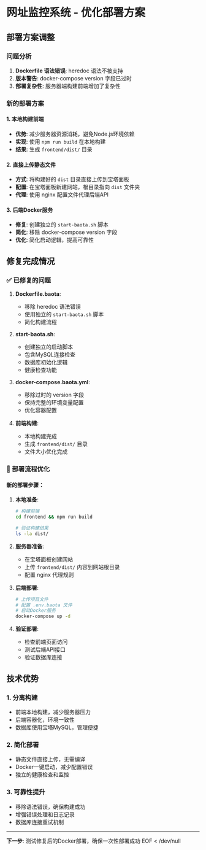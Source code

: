 # 网址监控系统 - 优化部署方案

## 部署方案调整

### 问题分析
1. **Dockerfile 语法错误**: heredoc 语法不被支持
2. **版本警告**: docker-compose version 字段已过时
3. **部署复杂性**: 服务器端构建前端增加了复杂性

### 新的部署方案

#### 1. 本地构建前端
- **优势**: 减少服务器资源消耗，避免Node.js环境依赖
- **实现**: 使用 `npm run build` 在本地构建
- **结果**: 生成 `frontend/dist/` 目录

#### 2. 直接上传静态文件
- **方式**: 将构建好的 `dist` 目录直接上传到宝塔面板
- **配置**: 在宝塔面板新建网站，根目录指向 `dist` 文件夹
- **代理**: 使用 nginx 配置文件代理后端API

#### 3. 后端Docker服务
- **修复**: 创建独立的 `start-baota.sh` 脚本
- **简化**: 移除 docker-compose version 字段
- **优化**: 简化启动逻辑，提高可靠性

## 修复完成情况

### ✅ 已修复的问题
1. **Dockerfile.baota**: 
   - 移除 heredoc 语法错误
   - 使用独立的 `start-baota.sh` 脚本
   - 简化构建流程

2. **start-baota.sh**: 
   - 创建独立的启动脚本
   - 包含MySQL连接检查
   - 数据库初始化逻辑
   - 健康检查功能

3. **docker-compose.baota.yml**: 
   - 移除过时的 version 字段
   - 保持完整的环境变量配置
   - 优化容器配置

4. **前端构建**: 
   - 本地构建完成
   - 生成 `frontend/dist/` 目录
   - 文件大小优化完成

### 🔄 部署流程优化

#### 新的部署步骤：

1. **本地准备**:
   ```bash
   # 构建前端
   cd frontend && npm run build
   
   # 验证构建结果
   ls -la dist/
   ```

2. **服务器准备**:
   - 在宝塔面板创建网站
   - 上传 `frontend/dist/` 内容到网站根目录
   - 配置 nginx 代理规则

3. **后端部署**:
   ```bash
   # 上传项目文件
   # 配置 .env.baota 文件
   # 启动Docker服务
   docker-compose up -d
   ```

4. **验证部署**:
   - 检查前端页面访问
   - 测试后端API接口
   - 验证数据库连接

## 技术优势

### 1. 分离构建
- 前端本地构建，减少服务器压力
- 后端容器化，环境一致性
- 数据库使用宝塔MySQL，管理便捷

### 2. 简化部署
- 静态文件直接上传，无需编译
- Docker一键启动，减少配置错误
- 独立的健康检查和监控

### 3. 可靠性提升
- 移除语法错误，确保构建成功
- 增强错误处理和日志记录
- 数据库连接重试机制

---

**下一步**: 测试修复后的Docker部署，确保一次性部署成功
EOF < /dev/null